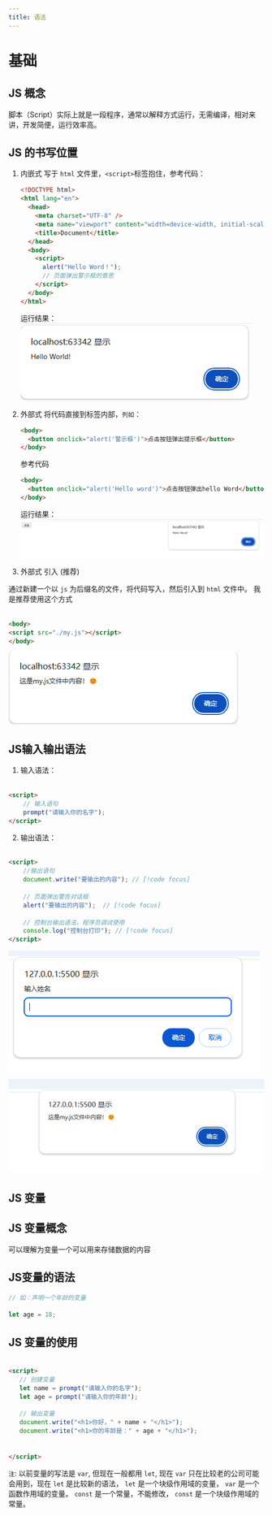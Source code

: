 ```yaml
---
title: 语法
---
```


# 基础

## JS 概念

脚本（Script）实际上就是一段程序，通常以解释方式运行，无需编译，相对来讲，开发简便，运行效率高。

## JS 的书写位置

1. 内嵌式
   写于 `html` 文件里，`<script>`标签抱住，参考代码：

   ```html
   <!DOCTYPE html>
   <html lang="en">
     <head>
       <meta charset="UTF-8" />
       <meta name="viewport" content="width=device-width, initial-scale=1.0" />
       <title>Document</title>
     </head>
     <body>
       <script>
         alert("Hello Word！");
         // 页面弹出警示框的意思
       </script>
     </body>
   </html>
   ```

   运行结果：
   !['基础语法'](./assets/02.png)

2. 外部式
   将代码直接到标签内部，`列如`：

   ```html
   <body>
     <button onclick="alert('警示框')">点击按钮弹出提示框</button>
   </body>
   ```

   参考代码

   ```html
   <body>
     <button onclick="alert('Hello word')">点击按钮弹出hello Word</button>
   </body>
   ```

   运行结果：
   !['基础语法'](./assets/03.png)

3. 外部式 引入 (推荐)

通过新建一个以 `js` 为后缀名的文件，将代码写入，然后引入到 `html` 文件中。 我是推荐使用这个方式

```html

<body>
<script src="./my.js"></script>
</body>
```

!['基础语法'](./assets/04.png)

## JS输入输出语法

1. 输入语法：

```html {3}

<script>
    // 输入语句
    prompt("请输入你的名字");
</script>

```

2. 输出语法：

```html

<script>
    //输出语句
    document.write("要输出的内容"); // [!code focus]

    // 页面弹出警告对话框
    alert("要输出的内容");  // [!code focus]

    // 控制台输出语法，程序员调试使用 
    console.log("控制台打印"); // [!code focus]
</script>

```
!['基础语法'](./assets/5.png)

!['基础语法'](./assets/6.png)

## JS 变量

## JS 变量概念

可以理解为变量一个可以用来存储数据的内容

## JS变量的语法

```js
// 如：声明一个年龄的变量

let age = 18;
```

## JS 变量的使用

```html

<script>
   // 创建变量
   let name = prompt("请输入你的名字");
   let age = prompt("请输入你的年龄");
   
   // 输出变量
   document.write("<h1>你好，" + name + "</h1>");
   document.write("<h1>你的年龄是：" + age + "</h1>");
   
   
</script>

```

`注`: 以前变量的写法是 `var`, 但现在一般都用 `let`, 现在 `var` 只在比较老的公司可能会用到，现在 `let` 是比较新的语法， `let` 是一个块级作用域的变量， `var` 是一个函数作用域的变量。 
`const` 是一个常量，不能修改， `const` 是一个块级作用域的常量。 


